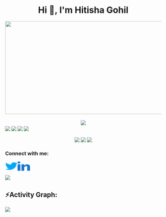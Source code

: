 <h1 align="center">Hi 👋, I'm Hitisha Gohil</h1>

  
<div align="center">
  <img src="https://media0.giphy.com/media/v1.Y2lkPTc5MGI3NjExNngxbG50a2EzeWJtYm01aGU5OTg0bGFrMjR5c3RhbDU0dzR1MTdiayZlcD12MV9pbnRlcm5hbF9naWZfYnlfaWQmY3Q9Zw/jXtdnZlhK7Fbfo4Ioc/giphy.gif" width="600" height="300"/>
</div>
<br>
<div align="center">
  <img src="https://github-profile-summary-cards.vercel.app/api/cards/profile-details?username=Hitisha-G&theme=gruvbox" height="180em"/>
</div>




<div> <a href="https://twitter.com/hitisha_gohil" target="_blank"><img src="https://img.shields.io/badge/Twitter-1DA1F2?style=for-the-badge&logo=twitter&logoColor=white" target="_blank"></a>
<a href="https://www.linkedin.com/in/Hitisha Gohil" target="_blank"><img src="https://img.shields.io/badge/LinkedIn-0077B5?style=for-the-badge&logo=linkedin&logoColor=white" target="_blank"></a>
<a href="https://github.com/Hitisha-G" target="_blank"><img src="https://img.shields.io/badge/GitHub-100000?style=for-the-badge&logo=github&logoColor=white" target="_blank"></a>
<a href = "mailto:h.gohil2104@gmail.com"><img src="https://img.shields.io/badge/-Gmail-%23333?style=for-the-badge&logo=gmail&logoColor=white" target="_blank"></a>
</div>
<br>
<div align="center">
  <img src="https://media2.giphy.com/media/v1.Y2lkPTc5MGI3NjExdzVkdW9hcjVlOHJsMTdiM3M3ZzNiYmpvaXl2aHZ1dmdkaHhlNTJoeiZlcD12MV9pbnRlcm5hbF9naWZfYnlfaWQmY3Q9Zw/dxn6fRlTIShoeBr69N/giphy.gif" height="180em"/>
  <img src="https://media2.giphy.com/media/v1.Y2lkPTc5MGI3NjExdzVkdW9hcjVlOHJsMTdiM3M3ZzNiYmpvaXl2aHZ1dmdkaHhlNTJoeiZlcD12MV9pbnRlcm5hbF9naWZfYnlfaWQmY3Q9Zw/dxn6fRlTIShoeBr69N/giphy.gif" height="180em"/>
  <img src="https://media2.giphy.com/media/v1.Y2lkPTc5MGI3NjExdzVkdW9hcjVlOHJsMTdiM3M3ZzNiYmpvaXl2aHZ1dmdkaHhlNTJoeiZlcD12MV9pbnRlcm5hbF9naWZfYnlfaWQmY3Q9Zw/dxn6fRlTIShoeBr69N/giphy.gif" height="180em"/>
</div>
<h3 align="left">Connect with me:</h3>
<p align="left">
<a href="https://twitter.com/hitisha_gohil" target="blank"><img align="center" src="https://raw.githubusercontent.com/teamedwardforever/Readme-Generator/71f25dd8b98329b168142a6b782a107b75eab178/svg/Social/twitter.svg" alt="hitisha_gohil" height="30" width="40" /></a><a href="https://linkedin.com/in/Hitisha Gohil" target="blank"><img align="center" src="https://raw.githubusercontent.com/teamedwardforever/Readme-Generator/71f25dd8b98329b168142a6b782a107b75eab178/svg/Social/linked-in-alt.svg" alt="Hitisha Gohil" height="30" width="40" /></a></p>


<img src="https://user-images.githubusercontent.com/73097560/115834477-dbab4500-a447-11eb-908a-139a6edaec5c.gif"><h2 align="left">⚡Activity Graph:</h2>
<img align="center" src="https://github-readme-activity-graph.vercel.app/graph?username=Hitisha-G&theme=gruvbox"/>
